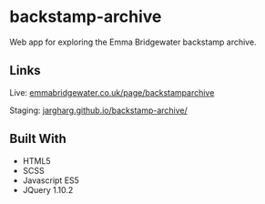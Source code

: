 # backstamp-archive
Web app for exploring the Emma Bridgewater backstamp archive.

## Links
Live: <a href="https://www.emmabridgewater.co.uk/page/backstamparchive">emmabridgewater.co.uk/page/backstamparchive</a>


Staging: <a href="https://jargharg.github.io/backstamp-archive/">jargharg.github.io/backstamp-archive/</a>

## Built With
* HTML5
* SCSS
* Javascript ES5
* JQuery 1.10.2

